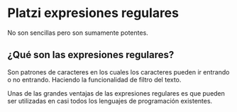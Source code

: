 # Platzi expresiones regulares

No son sencillas pero son sumamente potentes.

## ¿Qué son las expresiones regulares?

Son patrones de caracteres en los cuales los caracteres pueden ir entrando o no entrando. Haciendo la funcionalidad de filtro del texto.

Unas de las grandes ventajas de las expresiones regulares es que pueden ser utilizadas en casi todos los lenguajes de programación existentes.
